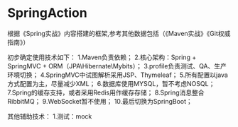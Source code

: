 # SpringAction
根据《Spring实战》内容搭建的框架,参考其他数据包括（《Maven实战》《Git权威指南》）

初步确定使用技术如下：
1.Maven负责依赖；
2.核心架构：Spring + SpringMVC + ORM（JPA\Hibernate\Mybits）；
3.profile负责测试、QA、生产环境切换；
4.SpringMVC中试图解析采用JSP、Thymeleaf；
5.所有配置以java方式配置为主，尽量减少XML；
6.数据库使用MYSQL，暂不考虑NOSQL；
7.Spring的缓存支持，或者采用Redis用作缓存存储；
8.Spring消息整合RibbitMQ；
9.WebSocket暂不使用；
10.最后切换为SpringBoot；


其他辅助技术：
1.测试：mock
